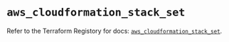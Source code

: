 # `aws_cloudformation_stack_set`

Refer to the Terraform Registory for docs: [`aws_cloudformation_stack_set`](https://registry.terraform.io/providers/hashicorp/aws/5.11.0/docs/resources/cloudformation_stack_set).
